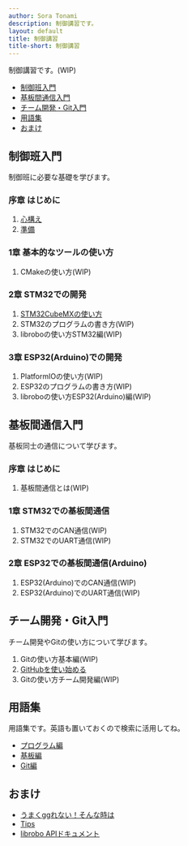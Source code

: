 ```yaml
---
author: Sora Tonami
description: 制御講習です。
layout: default
title: 制御講習
title-short: 制御講習
---
```


制御講習です。(WIP)

- [制御班入門](#%E5%88%B6%E5%BE%A1%E7%8F%AD%E5%85%A5%E9%96%80)
- [基板間通信入門](#%E5%9F%BA%E6%9D%BF%E9%96%93%E9%80%9A%E4%BF%A1%E5%85%A5%E9%96%80)
- [チーム開発・Git入門](#%E3%83%81%E3%83%BC%E3%83%A0%E9%96%8B%E7%99%BAgit%E5%85%A5%E9%96%80)
- [用語集](#%E7%94%A8%E8%AA%9E%E9%9B%86)
- [おまけ](#%E3%81%8A%E3%81%BE%E3%81%91)

## 制御班入門

制御班に必要な基礎を学びます。

### 序章 はじめに

1. [心構え](intro/intro)
2. [準備](intro/prepare)

### 1章 基本的なツールの使い方

1. CMakeの使い方(WIP)

### 2章 STM32での開発

1. [STM32CubeMXの使い方](intro/cube-mx)
2. STM32のプログラムの書き方(WIP)
3. libroboの使い方STM32編(WIP)

### 3章 ESP32(Arduino)での開発

1. PlatformIOの使い方(WIP)
2. ESP32のプログラムの書き方(WIP)
3. libroboの使い方ESP32(Arduino)編(WIP)

## 基板間通信入門

基板同士の通信について学びます。

### 序章 はじめに

1. 基板間通信とは(WIP)

### 1章 STM32での基板間通信

1. STM32でのCAN通信(WIP)
2. STM32でのUART通信(WIP)

### 2章 ESP32での基板間通信(Arduino)

1. ESP32(Arduino)でのCAN通信(WIP)
2. ESP32(Arduino)でのUART通信(WIP)

## チーム開発・Git入門

チーム開発やGitの使い方について学びます。

1. Gitの使い方基本編(WIP)
2. [GitHubを使い始める](git/github)
3. Gitの使い方チーム開発編(WIP)

## 用語集

用語集です。英語も置いておくので検索に活用してね。

- [プログラム編](dic/program)
- [基板編](dic/circuit)
- [Git編](dic/git)

## おまけ

- [うまくggれない！そんな時は](ggrks)
- [Tips](tips)
- [librobo APIドキュメント](https://mecha-natori.github.io/librobo)

